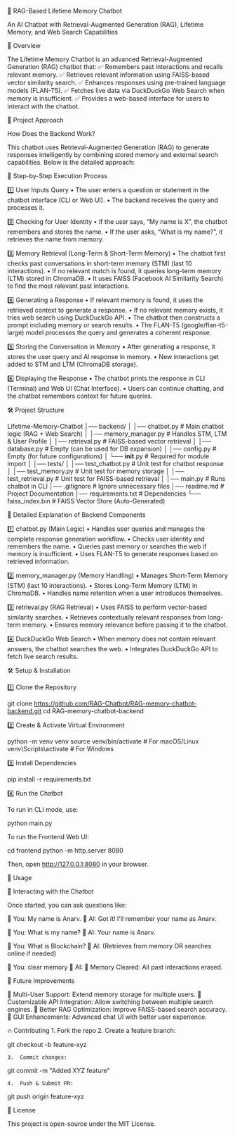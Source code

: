 

🚀 RAG-Based Lifetime Memory Chatbot

An AI Chatbot with Retrieval-Augmented Generation (RAG), Lifetime Memory, and Web Search Capabilities

📌 Overview

The Lifetime Memory Chatbot is an advanced Retrieval-Augmented Generation (RAG) chatbot that:
✅ Remembers past interactions and recalls relevant memory.
✅ Retrieves relevant information using FAISS-based vector similarity search.
✅ Enhances responses using pre-trained language models (FLAN-T5).
✅ Fetches live data via DuckDuckGo Web Search when memory is insufficient.
✅ Provides a web-based interface for users to interact with the chatbot.

🎯 Project Approach

How Does the Backend Work?

This chatbot uses Retrieval-Augmented Generation (RAG) to generate responses intelligently by combining stored memory and external search capabilities. Below is the detailed approach:

🚀 Step-by-Step Execution Process

1️⃣ User Inputs Query
	•	The user enters a question or statement in the chatbot interface (CLI or Web UI).
	•	The backend receives the query and processes it.

2️⃣ Checking for User Identity
	•	If the user says, “My name is X”, the chatbot remembers and stores the name.
	•	If the user asks, “What is my name?”, it retrieves the name from memory.

3️⃣ Memory Retrieval (Long-Term & Short-Term Memory)
	•	The chatbot first checks past conversations in short-term memory (STM) (last 10 interactions).
	•	If no relevant match is found, it queries long-term memory (LTM) stored in ChromaDB.
	•	It uses FAISS (Facebook AI Similarity Search) to find the most relevant past interactions.

4️⃣ Generating a Response
	•	If relevant memory is found, it uses the retrieved context to generate a response.
	•	If no relevant memory exists, it tries web search using DuckDuckGo API.
	•	The chatbot then constructs a prompt including memory or search results.
	•	The FLAN-T5 (google/flan-t5-large) model processes the query and generates a coherent response.

5️⃣ Storing the Conversation in Memory
	•	After generating a response, it stores the user query and AI response in memory.
	•	New interactions get added to STM and LTM (ChromaDB storage).

6️⃣ Displaying the Response
	•	The chatbot prints the response in CLI (Terminal) and Web UI (Chat Interface).
	•	Users can continue chatting, and the chatbot remembers context for future queries.

🛠 Project Structure

Lifetime-Memory-Chatbot
│── backend/
│   │── chatbot.py           # Main chatbot logic (RAG + Web Search)
│   │── memory_manager.py    # Handles STM, LTM & User Profile
│   │── retrieval.py         # FAISS-based vector retrieval
│   │── database.py          # Empty (can be used for DB expansion)
│   │── config.py            # Empty (for future configurations)
│   └── __init__.py          # Required for module import
│
│── tests/
│   │── test_chatbot.py      # Unit test for chatbot response
│   │── test_memory.py       # Unit test for memory storage
│   │── test_retrieval.py    # Unit test for FAISS-based retrieval
│
│── main.py                  # Runs chatbot in CLI
│── .gitignore                # Ignore unnecessary files
│── readme.md                 # Project Documentation
│── requirements.txt          # Dependencies
└── faiss_index.bin           # FAISS Vector Store (Auto-Generated)

🔬 Detailed Explanation of Backend Components

1️⃣ chatbot.py (Main Logic)
	•	Handles user queries and manages the complete response generation workflow.
	•	Checks user identity and remembers the name.
	•	Queries past memory or searches the web if memory is insufficient.
	•	Uses FLAN-T5 to generate responses based on retrieved information.

2️⃣ memory_manager.py (Memory Handling)
	•	Manages Short-Term Memory (STM) (last 10 interactions).
	•	Stores Long-Term Memory (LTM) in ChromaDB.
	•	Handles name retention when a user introduces themselves.

3️⃣ retrieval.py (RAG Retrieval)
	•	Uses FAISS to perform vector-based similarity searches.
	•	Retrieves contextually relevant responses from long-term memory.
	•	Ensures memory relevance before passing it to the chatbot.

4️⃣ DuckDuckGo Web Search
	•	When memory does not contain relevant answers, the chatbot searches the web.
	•	Integrates DuckDuckGo API to fetch live search results.

🛠 Setup & Installation

1️⃣ Clone the Repository

git clone https://github.com/RAG-Chatbot/RAG-memory-chatbot-backend.git
cd RAG-memory-chatbot-backend

2️⃣ Create & Activate Virtual Environment

python -m venv venv
source venv/bin/activate  # For macOS/Linux
venv\Scripts\activate     # For Windows

3️⃣ Install Dependencies

pip install -r requirements.txt

4️⃣ Run the Chatbot

To run in CLI mode, use:

python main.py

To run the Frontend Web UI:

cd frontend
python -m http.server 8080

Then, open http://127.0.0.1:8080 in your browser.

📢 Usage

💬 Interacting with the Chatbot

Once started, you can ask questions like:

👤 You: My name is Anarv.
🤖 AI: Got it! I'll remember your name as Anarv.

👤 You: What is my name?
🤖 AI: Your name is Anarv.

👤 You: What is Blockchain?
🤖 AI: (Retrieves from memory OR searches online if needed)

👤 You: clear memory
🤖 AI: 🧹 Memory Cleared: All past interactions erased.

🎯 Future Improvements

🔹 Multi-User Support: Extend memory storage for multiple users.
🔹 Customizable API Integration: Allow switching between multiple search engines.
🔹 Better RAG Optimization: Improve FAISS-based search accuracy.
🔹 GUI Enhancements: Advanced chat UI with better user experience.

🔥 Contributing
	1.	Fork the repo
	2.	Create a feature branch:

git checkout -b feature-xyz


	3.	Commit changes:

git commit -m "Added XYZ feature"


	4.	Push & Submit PR:

git push origin feature-xyz

📜 License

This project is open-source under the MIT License.
